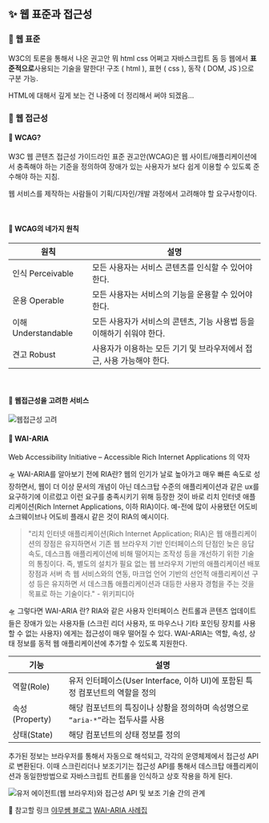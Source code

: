## ✨ 웹 표준과 접근성

### 🎇 웹 표준

W3C의 토론을 통해서 나온 권고안 뭐 html css 어쩌고 자바스크립트 돔 등 웹에서 **표준적으로**사용되는 기술을 말한다! 구조 ( html ), 표현 ( css ), 동작 ( DOM, JS )으로 구분 가능.

HTML에 대해서 깊게 보는 건 나중에 더 정리해서 써야 되겠음...

### 🎇 웹 접근성

#### 🚀 WCAG?

W3C 웹 콘텐츠 접근성 가이드라인 표준 권고안(WCAG)은 웹 사이트/애플리케이션에서 충족해야 하는 기준을 정의하여 장애가 있는 사용자가 보다 쉽게 이용할 수 있도록 준수해야 하는 지침.

웹 서비스를 제작하는 사람들이 기획/디자인/개발 과정에서 고려해야 할 요구사항이다.

<br/>

#### 🚀 WCAG의 네가지 원칙

| 원칙                | 설명                                                                  |
| ------------------- | --------------------------------------------------------------------- |
| 인식 Perceivable    | 모든 사용자는 서비스 콘텐츠를 인식할 수 있어야 한다.                  |
| 운용 Operable       | 모든 사용자는 서비스의 기능을 운용할 수 있어야 한다.                  |
| 이해 Understandable | 모든 사용자가 서비스의 콘텐츠, 기능 사용법 등을 이해하기 쉬워야 한다. |
| 견고 Robust         | 사용자가 이용하는 모든 기기 및 브라우저에서 접근, 사용 가능해야 한다. |

<br/>

#### 🚀 웹접근성을 고려한 서비스

![웹접근성 고려](https://2618111627-files.gitbook.io/~/files/v0/b/gitbook-legacy-files/o/assets%2F-LLRpKPGJIIoy21DabpF%2F-LSvkj-PB1qxAP3xLcz6%2F-LSwU39Q7tZ9wD6I9pEe%2Fimage.png?alt=media&token=843fbd74-102e-4ecb-8a68-4244bdc35593)

#### 🚀 WAI-ARIA

Web Accessibility Initiative – Accessible Rich Internet Applications 의 약자

🛸 WAI-ARIA를 알아보기 전에 RIA란?
웹의 인기가 날로 높아가고 매우 빠른 속도로 성장하면서, 웹이 더 이상 문서의 개념이 아닌 데스크탑 수준의 애플리케이션과 같은 ux를 요구하기에 이르렀고 이런 요구를 충족시키기 위해 등장한 것이 바로 리치 인터넷 애플리케이션(Rich Internet Applications, 이하 RIA)이다. 예-전에 많이 사용됐던 어도비 쇼크웨이브나 어도비 플래시 같은 것이 RIA의 예시이다.

> "리치 인터넷 애플리케이션(Rich Internet Application; RIA)은 웹 애플리케이션의 장점은 유지하면서 기존 웹 브라우저 기반 인터페이스의 단점인 늦은 응답 속도, 데스크톱 애플리케이션에 비해 떨어지는 조작성 등을 개선하기 위한 기술의 통칭이다. 즉, 별도의 설치가 필요 없는 웹 브라우저 기반의 애플리케이션 배포 장점과 서버 측 웹 서비스와의 연동, 마크업 언어 기반의 선언적 애플리케이션 구성 등은 유지하면 서 데스크톱 애플리케이션과 대등한 사용자 경험을 주는 것을 목표로 하는 기술이다." - 위키피디아

🛸 그렇다면 WAI-ARIA 란?
RIA와 같은 사용자 인터페이스 컨트롤과 콘텐츠 업데이트들은 장애가 있는 사용자들 (스크린 리더 사용자, 또 마우스나 기타 포인팅 장치를 사용할 수 없는 사용자) 에게는 접근성이 매우 떨어질 수 있다.
WAI-ARIA는 역할, 속성, 상태 정보를 동적 웹 애플리케이션에 추가할 수 있도록 지원한다.

| 기능           | 설명                                                                             |
| -------------- | -------------------------------------------------------------------------------- |
| 역할(Role)     | 유저 인터페이스(User Interface, 이하 UI)에 포함된 특정 컴포넌트의 역할을 정의    |
| 속성(Property) | 해당 컴포넌트의 특징이나 상황을 정의하며 속성명으로 `“aria-*”`라는 접두사를 사용 |
| 상태(State)    | 해당 컴포넌트의 상태 정보를 정의                                                 |

추가된 정보는 브라우저를 통해서 자동으로 해석되고, 각각의 운영체제에서 접근성 API로 변환된다. 이때 스크린리더나 보조기기는 접근성 API를 통해서 데스크탑 애플리케이션과 동일한방법으로 자바스크립트 컨트롤을 인식하고 상호 작용을 하게 된다.

![유저 에이전트(웹 브라우저)와 접근성 API 및 보조 기술 간의 관계](https://husky-gruyere-8f2.notion.site/image/https%3A%2F%2Fs3-us-west-2.amazonaws.com%2Fsecure.notion-static.com%2F0c45cbcf-76b4-46f8-9d7c-a52292b2a8f2%2F%25E1%2584%2589%25E1%2585%25B3%25E1%2584%258F%25E1%2585%25B3%25E1%2584%2585%25E1%2585%25B5%25E1%2586%25AB%25E1%2584%2589%25E1%2585%25A3%25E1%2586%25BA_2022-11-21_%25E1%2584%258B%25E1%2585%25A9%25E1%2584%2592%25E1%2585%25AE_10.32.23.png?table=block&id=8884f42b-d0cd-472c-94e3-3bda3a46ecda&spaceId=defb54e0-6835-4486-8bca-59ee12ae44c3&width=2000&userId=&cache=v2)

📌 참고할 링크
[야무쌤 블로그](https://a11y.gitbook.io/wcag/)
[WAI-ARIA 사례집](<https://www.wah.or.kr:444/_Upload/pds2/WAI-ARIA%20%EC%82%AC%EB%A1%80%EC%A7%91(%EC%98%A8%EB%9D%BC%EC%9D%B8%ED%8C%90).pdf>)
